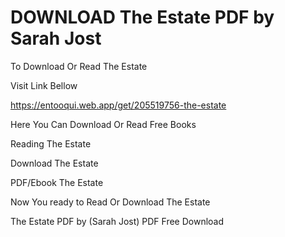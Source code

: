 # DOWNLOAD The Estate PDF by Sarah   Jost

To Download Or Read The Estate

Visit Link Bellow

https://entooqui.web.app/get/205519756-the-estate

Here You Can Download Or Read Free Books

Reading The Estate

Download The Estate

PDF/Ebook The Estate

Now You ready to Read Or Download The Estate

The Estate PDF by (Sarah   Jost) PDF Free Download
